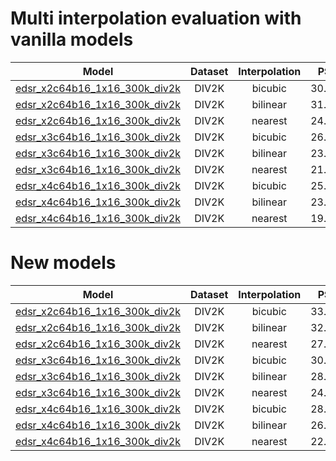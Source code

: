 # Multi interpolation evaluation with vanilla models

|   Model   | Dataset | Interpolation  |  PSNR   |  SSIM  | Scale |
| :-------: | :-----: | :------------: | :-----: | :----: | :---: |
| [edsr_x2c64b16_1x16_300k_div2k](./edsr_x2c64b16_1xb16-300k_div2k.py) |  DIV2K  | bicubic | 30.0175 | 0.9216 | 2 |
| [edsr_x2c64b16_1x16_300k_div2k](./edsr_x2c64b16_1xb16-300k_div2k.py) |  DIV2K  | bilinear | 31.8617 | 0.9172 | 2 |
| [edsr_x2c64b16_1x16_300k_div2k](./edsr_x2c64b16_1xb16-300k_div2k.py) |  DIV2K  | nearest | 24.7872 | 0.7851 | 2 |
| [edsr_x3c64b16_1x16_300k_div2k](./edsr_x3c64b16_1xb16-300k_div2k.py) |  DIV2K  | bicubic | 26.7666 | 0.8480 | 3 |
| [edsr_x3c64b16_1x16_300k_div2k](./edsr_x3c64b16_1xb16-300k_div2k.py) |  DIV2K  | bilinear | 23.5642 | 0.7447 | 3 |
| [edsr_x3c64b16_1x16_300k_div2k](./edsr_x3c64b16_1xb16-300k_div2k.py) |  DIV2K  | nearest | 21.3182 | 0.6536 | 3 |
| [edsr_x4c64b16_1x16_300k_div2k](./edsr_x4c64b16_1xb16-300k_div2k.py) |  DIV2K  | bicubic | 25.1079 | 0.7873 | 4 |
| [edsr_x4c64b16_1x16_300k_div2k](./edsr_x4c64b16_1xb16-300k_div2k.py) |  DIV2K  | bilinear | 23.4003 | 0.7261 | 4 |
| [edsr_x4c64b16_1x16_300k_div2k](./edsr_x4c64b16_1xb16-300k_div2k.py) |  DIV2K  | nearest | 19.4297 | 0.5756 | 4 |


# New models

|   Model   | Dataset | Interpolation  |  PSNR   |  SSIM  | Scale |
| :-------: | :-----: | :------------: | :-----: | :----: | :---: |
| [edsr_x2c64b16_1x16_300k_div2k](./edsr_x2c64b16_1xb16-300k_div2k.py) |  DIV2K  | bicubic | 33.5100 | 0.9284 | 2 |
| [edsr_x2c64b16_1x16_300k_div2k](./edsr_x2c64b16_1xb16-300k_div2k.py) |  DIV2K  | bilinear | 32.9926 | 0.9218 | 2 |
| [edsr_x2c64b16_1x16_300k_div2k](./edsr_x2c64b16_1xb16-300k_div2k.py) |  DIV2K  | nearest | 27.8316 | 0.8461 | 2 |
| [edsr_x3c64b16_1x16_300k_div2k](./edsr_x3c64b16_1xb16-300k_div2k.py) |  DIV2K  | bicubic | 30.0442 | 0.8559 | 3 |
| [edsr_x3c64b16_1x16_300k_div2k](./edsr_x3c64b16_1xb16-300k_div2k.py) |  DIV2K  | bilinear | 28.2417 | 0.8250 | 3 |
| [edsr_x3c64b16_1x16_300k_div2k](./edsr_x3c64b16_1xb16-300k_div2k.py) |  DIV2K  | nearest | 24.3707 | 0.7262 | 3 |
| [edsr_x4c64b16_1x16_300k_div2k](./edsr_x4c64b16_1xb16-300k_div2k.py) |  DIV2K  | bicubic | 28.1731 | 0.7974 | 4 |
| [edsr_x4c64b16_1x16_300k_div2k](./edsr_x4c64b16_1xb16-300k_div2k.py) |  DIV2K  | bilinear | 26.9745 | 0.7759 | 4 |
| [edsr_x4c64b16_1x16_300k_div2k](./edsr_x4c64b16_1xb16-300k_div2k.py) |  DIV2K  | nearest | 22.8511 | 0.6642 | 4 |
